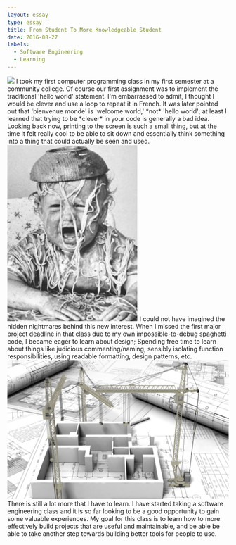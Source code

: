 ```yaml
---
layout: essay
type: essay
title: From Student To More Knowledgeable Student
date: 2016-08-27
labels:
  - Software Engineering
  - Learning
---
```


<img class="ui tiny left circular floated image" src="../images/software-code.jpg">
I took my first computer programming class in my first semester at a community college. Of course our first assignment was to implement the traditional 'hello world' statement. I'm embarrassed to admit, I thought I would be clever and use a loop to repeat it in French. It was later pointed out that 'bienvenue monde' is 'welcome world,' *not* 'hello world'; at least I learned that trying to be *clever* in your code is generally a bad idea. Looking back now, printing to the screen is such a small thing, but at the time it felt really cool to be able to sit down and essentially think something into a thing that could actually be seen and used. 

<img class="ui tiny left circular floated image" src="../images/spaghetti-code.jpg">
I could not have imagined the hidden nightmares behind this new interest. When I missed the first major project deadline in that class due to my own impossible-to-debug spaghetti code, I became eager to learn about design; Spending free time to learn about things like judicious commenting/naming, sensibly isolating function responsibilities, using readable formatting, design patterns, etc.

<img class="ui small right circular floated image" src="../images/architecture-making-the-house.jpg">
There is still a lot more that I have to learn. I have started taking a software engineering class and it is so far looking to be a good opportunity to gain some valuable experiences. My goal for this class is to learn how to more effectively build projects that are useful and maintainable, and be able be able to take another step towards building better tools for people to use.

